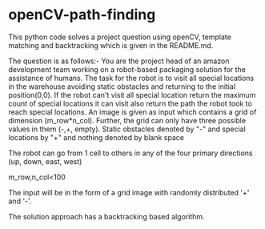 # openCV-path-finding
This python code solves a project question using openCV, template matching and backtracking which is given in the README.md.

The question is as follows:-
You are the project head of an amazon development team working on a robot-based packaging solution for the assistance of humans. The task for the robot is to visit all special locations in the warehouse avoiding static obstacles and returning to the initial position(0,0). If the robot can't visit all special location return the maximum count of special locations it can visit also return the path the robot took to reach special locations. An image is given as input which contains a grid of dimension  (m_row*n_col). Further, the grid can only have three possible values in them  (-,+, empty). Static obstacles denoted by "-" and special locations by "+" and nothing denoted by blank space

The robot can go from 1 cell to others in any of the four primary directions (up, down, east, west)

m_row,n_col<100

The input will be in the form of a grid image with randomly distributed '+' and '-'.

The solution approach has a backtracking based algorithm.
